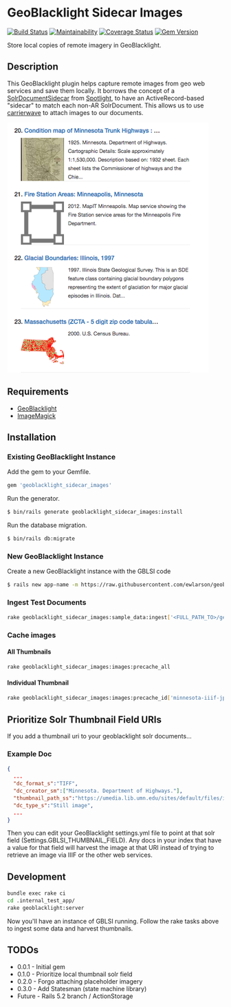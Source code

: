 # GeoBlacklight Sidecar Images

[![Build Status](https://travis-ci.org/ewlarson/geoblacklight_sidecar_images.svg?branch=master)](https://travis-ci.org/ewlarson/geoblacklight_sidecar_images)
[![Maintainability](https://api.codeclimate.com/v1/badges/88c14165af5459963011/maintainability)](https://codeclimate.com/github/ewlarson/geoblacklight_sidecar_images/maintainability)
[![Coverage Status](https://coveralls.io/repos/github/ewlarson/geoblacklight_sidecar_images/badge.svg?branch=master)](https://coveralls.io/github/ewlarson/geoblacklight_sidecar_images?branch=master)
[![Gem Version](https://badge.fury.io/rb/geoblacklight_sidecar_images.svg)](https://badge.fury.io/rb/geoblacklight_sidecar_images)

Store local copies of remote imagery in GeoBlacklight.

## Description
This GeoBlacklight plugin helps capture remote images from geo web services and save them locally. It borrows the concept of a [SolrDocumentSidecar](https://github.com/projectblacklight/spotlight/blob/master/app/models/spotlight/solr_document_sidecar.rb) from [Spotlight](https://github.com/projectblacklight/spotlight), to have an ActiveRecord-based "sidecar" to match each non-AR SolrDocument. This allows us to use [carrierwave](https://github.com/carrierwaveuploader/carrierwave) to attach images to our documents.

![Screenshot](screenshot.png)

## Requirements

* [GeoBlacklight](https://github.com/geoblacklight/geoblacklight)
* [ImageMagick](https://github.com/ImageMagick/ImageMagick)

## Installation

### Existing GeoBlacklight Instance

Add the gem to your Gemfile.

```ruby
gem 'geoblacklight_sidecar_images'
```

Run the generator.

```bash
$ bin/rails generate geoblacklight_sidecar_images:install
```

Run the database migration.

```bash
$ bin/rails db:migrate
```

### New GeoBlacklight Instance

Create a new GeoBlacklight instance with the GBLSI code

```bash
$ rails new app-name -m https://raw.githubusercontent.com/ewlarson/geoblacklight_sidecar_images/master/template.rb

```

### Ingest Test Documents

```bash
rake geoblacklight_sidecar_images:sample_data:ingest['<FULL_PATH_TO>/geoblacklight_sidecar_images/spec/fixtures/files']
```

### Cache images

#### All Thumbnails

```bash
rake geoblacklight_sidecar_images:images:precache_all
```

#### Individual Thumbnail

```bash
rake geoblacklight_sidecar_images:images:precache_id['minnesota-iiif-jpg-83f4648a-125c-4000-a12f-aba2b432e7cd']
```

## Prioritize Solr Thumbnail Field URIs

If you add a thumbnail uri to your geoblacklight solr documents...

### Example Doc

```json
{
  ...
  "dc_format_s":"TIFF",
  "dc_creator_sm":["Minnesota. Department of Highways."],
  "thumbnail_path_ss":"https://umedia.lib.umn.edu/sites/default/files/imagecache/square300/reference/562/image/jpeg/1089695.jpg",
  "dc_type_s":"Still image",
  ...
}
```

Then you can edit your GeoBlacklight settings.yml file to point at that solr field (Settings.GBLSI_THUMBNAIL_FIELD). Any docs in your index that have a value for that field will harvest the image at that URI instead of trying to retrieve an image via IIIF or the other web services.

## Development

```bash
bundle exec rake ci
cd .internal_test_app/
rake geoblacklight:server
```

Now you'll have an instance of GBLSI running. Follow the rake tasks above to ingest some data and harvest thumbnails.

## TODOs

* 0.0.1 - Initial gem
* 0.1.0 - Prioritize local thumbnail solr field
* 0.2.0 - Forgo attaching placeholder imagery
* 0.3.0 - Add Statesman (state machine library)
* Future - Rails 5.2 branch / ActionStorage

